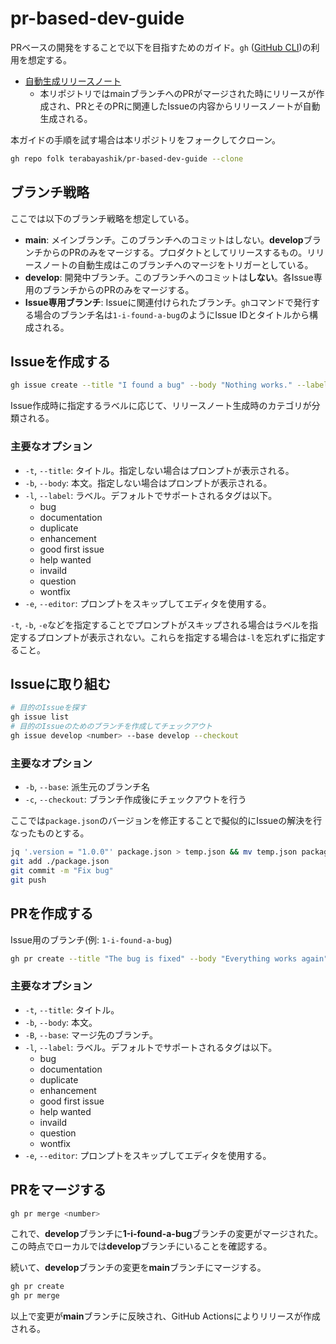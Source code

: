 # pr-based-dev-guide
PRベースの開発をすることで以下を目指すためのガイド。`gh` ([GitHub CLI](https://cli.github.com/))の利用を想定する。

- [自動生成リリースノート](https://docs.github.com/ja/repositories/releasing-projects-on-github/automatically-generated-release-notes)
  - 本リポジトリではmainブランチへのPRがマージされた時にリリースが作成され、PRとそのPRに関連したIssueの内容からリリースノートが自動生成される。

本ガイドの手順を試す場合は本リポジトリをフォークしてクローン。
```sh
gh repo folk terabayashik/pr-based-dev-guide --clone
```

## ブランチ戦略
ここでは以下のブランチ戦略を想定している。
- **main**: メインブランチ。このブランチへのコミットはしない。**develop**ブランチからのPRのみをマージする。プロダクトとしてリリースするもの。リリースノートの自動生成はこのブランチへのマージをトリガーとしている。
- **develop**: 開発中ブランチ。このブランチへのコミットは**しない**。各Issue専用のブランチからのPRのみをマージする。
- **Issue専用ブランチ**: Issueに関連付けられたブランチ。`gh`コマンドで発行する場合のブランチ名は`1-i-found-a-bug`のようにIssue IDとタイトルから構成される。

## Issueを作成する
```sh
gh issue create --title "I found a bug" --body "Nothing works." --label bug
```
Issue作成時に指定するラベルに応じて、リリースノート生成時のカテゴリが分類される。
### 主要なオプション
- `-t`, `--title`: タイトル。指定しない場合はプロンプトが表示される。
- `-b`, `--body`: 本文。指定しない場合はプロンプトが表示される。
- `-l`, `--label`: ラベル。デフォルトでサポートされるタグは以下。
  - bug
  - documentation
  - duplicate
  - enhancement
  - good first issue
  - help wanted
  - invaild
  - question
  - wontfix
- `-e`, `--editor`: プロンプトをスキップしてエディタを使用する。

`-t`, `-b`, `-e`などを指定することでプロンプトがスキップされる場合はラベルを指定するプロンプトが表示されない。これらを指定する場合は`-l`を忘れずに指定すること。

## Issueに取り組む
```sh
# 目的のIssueを探す
gh issue list
# 目的のIssueのためのブランチを作成してチェックアウト
gh issue develop <number> --base develop --checkout
```
### 主要なオプション
- `-b`, `--base`: 派生元のブランチ名
- `-c`, `--checkout`: ブランチ作成後にチェックアウトを行う

ここでは`package.json`のバージョンを修正することで擬似的にIssueの解決を行なったものとする。
```sh
jq '.version = "1.0.0"' package.json > temp.json && mv temp.json package.json
git add ./package.json
git commit -m "Fix bug"
git push
```

## PRを作成する
Issue用のブランチ(例: `1-i-found-a-bug`)
```sh
gh pr create --title "The bug is fixed" --body "Everything works again" --label bug --base develop
```
### 主要なオプション
- `-t`, `--title`: タイトル。
- `-b`, `--body`: 本文。
- `-B`, `--base`: マージ先のブランチ。
- `-l`, `--label`: ラベル。デフォルトでサポートされるタグは以下。
  - bug
  - documentation
  - duplicate
  - enhancement
  - good first issue
  - help wanted
  - invaild
  - question
  - wontfix
- `-e`, `--editor`: プロンプトをスキップしてエディタを使用する。

## PRをマージする
```sh
gh pr merge <number>
```
これで、**develop**ブランチに**1-i-found-a-bug**ブランチの変更がマージされた。この時点でローカルでは**develop**ブランチにいることを確認する。

続いて、**develop**ブランチの変更を**main**ブランチにマージする。
```sh
gh pr create
gh pr merge
```

以上で変更が**main**ブランチに反映され、GitHub Actionsによりリリースが作成される。
